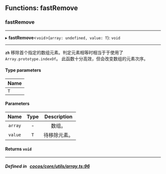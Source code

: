 ## Functions: fastRemove

### fastRemove


___
▸ **fastRemove**<`void`\>(`array: undefined, value: T`): `void`
___


**`zh`** 
移除首个指定的数组元素。判定元素相等时相当于于使用了 `Array.prototype.indexOf`。
此函数十分高效，但会改变数组的元素次序。


#### Type parameters

| Name |
| :------ |
| `T` |

#### Parameters

| Name | Type | Description |
| :------: | :------: | :------: |
| `array` | - | 数组。  |
| `value` | `T` | 待移除元素。  |

#### Returns `void` 
___


##### Defined in &nbsp;   [cocos/core/utils/array.ts:96](https://github.com/cocos-creator/engine/blob/c7bf6b8a9/cocos/core/utils/array.ts#L96)&nbsp;
